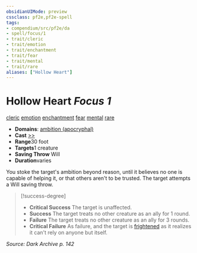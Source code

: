 ```yaml
---
obsidianUIMode: preview
cssclass: pf2e,pf2e-spell
tags:
- compendium/src/pf2e/da
- spell/focus/1
- trait/cleric
- trait/emotion
- trait/enchantment
- trait/fear
- trait/mental
- trait/rare
aliases: ["Hollow Heart"]
---
```

# Hollow Heart *Focus 1*   
[cleric](rules/traits/cleric.md "Cleric Class Trait")  [emotion](rules/traits/emotion.md "Emotion Effect Trait")  [enchantment](rules/traits/enchantment.md "Enchantment School Trait")  [fear](rules/traits/fear.md "Fear Effect Trait")  [mental](rules/traits/mental.md "Mental Effect Trait")  [rare](rules/traits/rare.md "Rare Rarity Trait")  

- **Domains**: [ambition (apocryphal)](compendium/setting/domains.md#Ambition)
- **Cast** [>>](rules/core-rulebook/chapter-9-playing-the-game.md#Actions "Two-Action") 
- **Range**30 foot
- **Targets**1 creature
- **Saving Throw** Will
- **Duration**varies

You stoke the target's ambition beyond reason, until it believes no one is capable of helping it, or that others aren't to be trusted. The target attempts a Will saving throw.

> [!success-degree] 
> - **Critical Success** The target is unaffected.
> - **Success** The target treats no other creature as an ally for 1 round.
> - **Failure** The target treats no other creature as an ally for 3 rounds.
> - **Critical Failure** As failure, and the target is [frightened](rules/conditions.md#Frightened) as it realizes it can't rely on anyone but itself.

*Source: Dark Archive p. 142*